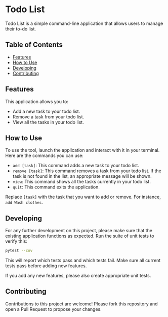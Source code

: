 # Todo List

Todo List is a simple command-line application that allows users to manage their to-do list.

## Table of Contents

- [Features](#features)
- [How to Use](#how-to-use)
- [Developing](#developing)
- [Contributing](#contributing)

## Features

This application allows you to:

- Add a new task to your todo list.
- Remove a task from your todo list.
- View all the tasks in your todo list.

## How to Use

To use the tool, launch the application and interact with it in your terminal. Here are the commands you can use:

- `add [task]`: This command adds a new task to your todo list.
- `remove [task]`: This command removes a task from your todo list. If the task is not found in the list, an appropriate message will be shown.
- `view`: This command shows all the tasks currently in your todo list.
- `quit`: This command exits the application.

Replace `[task]` with the task that you want to add or remove. For instance, `add Wash clothes`.

## Developing

For any further development on this project, please make sure that the existing application functions as expected. Run the suite of unit tests to verify this:

```bash
pytest --cov
```

This will report which tests pass and which tests fail. Make sure all current tests pass before adding new features.

If you add any new features, please also create appropriate unit tests.

## Contributing

Contributions to this project are welcome! Please fork this repository and open a Pull Request to propose your changes.
